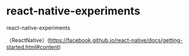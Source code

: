 # react-native-experiments
react-native-experiments

（ReactNative）(https://facebook.github.io/react-native/docs/getting-started.html#content)
